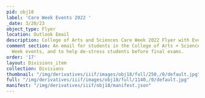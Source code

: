 ```yaml
---
pid: obj18
label: 'Care Week Events 2022 '
_date: 3/20/23
object_type: Flyer
location: Outlook Email
description: College of Arts and Sciences Care Week 2022 Flyer with Events
comment section: An email for students in the College of Arts + Sciences about Care
  Week events, and to help de-stress students before final exams.
order: '17'
layout: Divisions_item
collection: Divisions
thumbnail: "/img/derivatives/iiif/images/obj18/full/250,/0/default.jpg"
full: "/img/derivatives/iiif/images/obj18/full/1140,/0/default.jpg"
manifest: "/img/derivatives/iiif/obj18/manifest.json"
---
```

